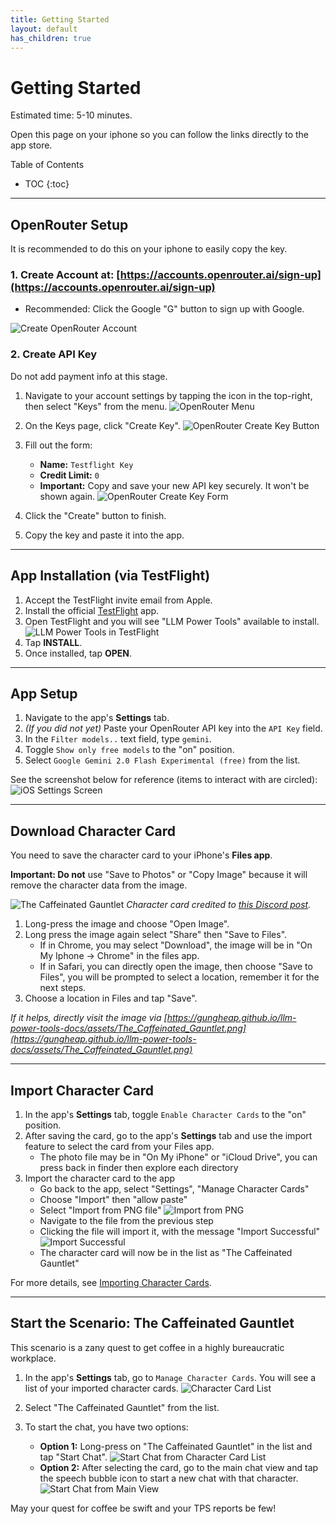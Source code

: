 ```yaml
---
title: Getting Started
layout: default
has_children: true
---
```


# Getting Started

Estimated time: 5-10 minutes.

Open this page on your iphone so you can follow the links directly to the app store.

Table of Contents

* TOC
{:toc}

---
## OpenRouter Setup

It is recommended to do this on your iphone to easily copy the key.

### 1. Create Account at: [https://accounts.openrouter.ai/sign-up](https://accounts.openrouter.ai/sign-up)
*   Recommended: Click the Google "G" button to sign up with Google.

![Create OpenRouter Account](assets/openrouter-create-account.jpeg)

### 2. Create API Key

Do not add payment info at this stage.

1.  Navigate to your account settings by tapping the icon in the top-right, then select "Keys" from the menu.
    ![OpenRouter Menu](assets/openrouter-menu.jpeg)

2.  On the Keys page, click "Create Key".
    ![OpenRouter Create Key Button](assets/openrouter-create-key-button.jpeg)

3.  Fill out the form:
    *   **Name:** `Testflight Key`
    *   **Credit Limit:** `0`
    *   **Important:** Copy and save your new API key securely. It won't be shown again.
    ![OpenRouter Create Key Form](assets/openrouter-create-key-form.jpeg)

4.  Click the "Create" button to finish.
5.  Copy the key and paste it into the app.

---
## App Installation (via TestFlight)

1.  Accept the TestFlight invite email from Apple.
2.  Install the official [TestFlight](https://apps.apple.com/us/app/testflight/id899247664) app.
3.  Open TestFlight and you will see "LLM Power Tools" available to install.
    ![LLM Power Tools in TestFlight](assets/testflight-llm-power-tools-install.jpeg)
4.  Tap **INSTALL**.
5.  Once installed, tap **OPEN**.

---
## App Setup

1.  Navigate to the app's **Settings** tab.
2.  *(If you did not yet)* Paste your OpenRouter API key into the `API Key` field.
3.  In the `Filter models..` text field, type `gemini`.
4.  Toggle `Show only free models` to the "on" position.
5.  Select `Google Gemini 2.0 Flash Experimental (free)` from the list.

See the screenshot below for reference (items to interact with are circled):
![iOS Settings Screen](assets/ios-settings-20250608.png)

---
## Download Character Card

You need to save the character card to your iPhone's **Files app**.

**Important: Do not** use "Save to Photos" or "Copy Image" because it will remove the character data from the image.

![The Caffeinated Gauntlet](assets/The_Caffeinated_Gauntlet.png)
*Character card credited to [this Discord post](https://discord.com/channels/1100685673633153084/1378119188832321687).*

1.  Long-press the image and choose "Open Image". 
2. Long press the image again select "Share" then "Save to Files".
    - If in Chrome, you may select "Download", the image will be in "On My Iphone -> Chrome" in the files app.
    - If in Safari, you can directly open the image, then choose "Save to Files", you will be prompted to select a location, remember it for the next steps.
2.  Choose a location in Files and tap "Save".

*If it helps, directly visit the image via [https://gungheap.github.io/llm-power-tools-docs/assets/The_Caffeinated_Gauntlet.png](https://gungheap.github.io/llm-power-tools-docs/assets/The_Caffeinated_Gauntlet.png)*

---
## Import Character Card

1.  In the app's **Settings** tab, toggle `Enable Character Cards` to the "on" position.
2.  After saving the card, go to the app's **Settings** tab and use the import feature to select the card from your Files app.
    - The photo file may be in "On My iPhone" or "iCloud Drive", you can press back in finder then explore each directory
3.  Import the character card to the app
    - Go back to the app, select "Settings", "Manage Character Cards"
    - Choose "Import" then "allow paste"
    - Select "Import from PNG file"
    ![Import from PNG](assets/app-import-cc-from-png.png)
    - Navigate to the file from the previous step
    - Clicking the file will import it, with the message "Import Successful"
    ![Import Successful](assets/app-import-cc-successful.jpeg)
    - The character card will now be in the list as "The Caffeinated Gauntlet"

For more details, see [Importing Character Cards](importing-character-cards.md).

---
## Start the Scenario: The Caffeinated Gauntlet

This scenario is a zany quest to get coffee in a highly bureaucratic workplace.

1.  In the app's **Settings** tab, go to `Manage Character Cards`. You will see a list of your imported character cards.
    ![Character Card List](assets/app-character-cards-list.jpeg)

2.  Select "The Caffeinated Gauntlet" from the list.

3.  To start the chat, you have two options:
    *   **Option 1:** Long-press on "The Caffeinated Gauntlet" in the list and tap "Start Chat".
        ![Start Chat from Character Card List](assets/app-startchat-tcg-hardpress.jpeg)
    *   **Option 2:** After selecting the card, go to the main chat view and tap the speech bubble icon to start a new chat with that character.
        ![Start Chat from Main View](assets/app-startchat-tcg-editview-chatbubble.jpeg)

May your quest for coffee be swift and your TPS reports be few!
